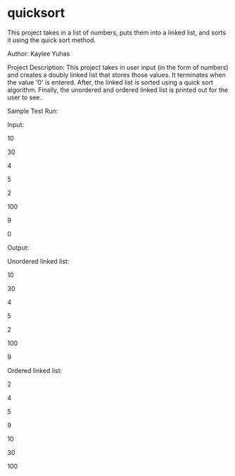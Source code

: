 # quicksort
This project takes in a list of numbers, puts them into a linked list, and sorts it using the quick sort method.

Author: Kaylee Yuhas

Project Description: 
This project takes in user input (in the form of numbers) and creates a doubly 
linked list that stores those values. It terminates when the value '0' is entered. 
After, the linked list is sorted using a quick sort algorithm. 
Finally, the unordered and ordered linked list is printed out for the user to see.


Sample Test Run:

Input:

10

30

4

5

2

100

9

0


Output:

Unordered linked list:

10

30

4

5

2

100

9

Ordered linked list:

2

4

5

9

10

30

100
